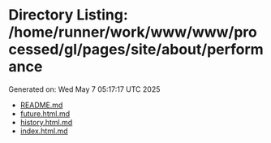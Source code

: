 # Directory Listing: /home/runner/work/www/www/processed/gl/pages/site/about/performance
Generated on: Wed May  7 05:17:17 UTC 2025

- [README.md](README.md)
- [future.html.md](future.html.md)
- [history.html.md](history.html.md)
- [index.html.md](index.html.md)
